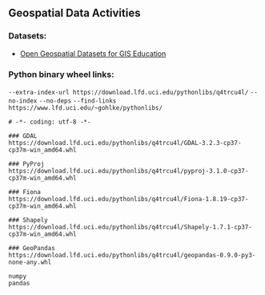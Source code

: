 ## Geospatial Data Activities


### Datasets:  
+ [Open Geospatial Datasets for GIS Education](https://github.com/andrea-ballatore/open-geo-data-education)


### Python binary wheel links:

`--extra-index-url https://download.lfd.uci.edu/pythonlibs/q4trcu4l/`
`--no-index`
`--no-deps`
`--find-links https://www.lfd.uci.edu/~gohlke/pythonlibs/`


```text
# -*- coding: utf-8 -*-

### GDAL
https://download.lfd.uci.edu/pythonlibs/q4trcu4l/GDAL-3.2.3-cp37-cp37m-win_amd64.whl

### PyProj
https://download.lfd.uci.edu/pythonlibs/q4trcu4l/pyproj-3.1.0-cp37-cp37m-win_amd64.whl

### Fiona
https://download.lfd.uci.edu/pythonlibs/q4trcu4l/Fiona-1.8.19-cp37-cp37m-win_amd64.whl

### Shapely
https://download.lfd.uci.edu/pythonlibs/q4trcu4l/Shapely-1.7.1-cp37-cp37m-win_amd64.whl

### GeoPandas
https://download.lfd.uci.edu/pythonlibs/q4trcu4l/geopandas-0.9.0-py3-none-any.whl

numpy
pandas
```